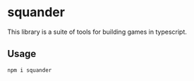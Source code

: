 # squander

This library is a suite of tools for building games in typescript.

## Usage

```
npm i squander
```
